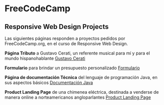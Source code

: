 # FreeCodeCamp
## Responsive Web Design Projects
Las siguientes páginas responden a proyectos pedidos por FreeCodeCamp.org, en el curso de Responsive Web Design. 

**Página Tributo** a Gustavo Cerati, un referente musical para mí y para el mundo hispanohablante [Gustavo Cerati](https://selienyorbandi.github.io/FreeCodeCamp/Proyects/Build_a_Tribute_Page/)

**Formulario** para brindar un presupuesto personalizado [Formulario](https://selienyorbandi.github.io/FreeCodeCamp/Proyects/Survey_Form/index.html)

**Página de documentación Técnica** del lenguaje de programación Java, en sus aspectos básicos [Documentación Java](https://selienyorbandi.github.io/FreeCodeCamp/Proyects/Technical_Documentation_Page/)

**Product Landing Page** de una chimenea eléctrica, destinada a venderse de manera online a norteamericanos angloparlantes [Product Landing Page](https://selienyorbandi.github.io/FreeCodeCamp/Proyects/Product_Landing_Page)
